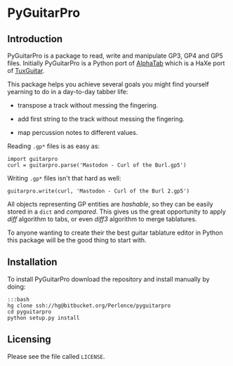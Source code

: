 PyGuitarPro
===========

Introduction
------------

PyGuitarPro is a package to read, write and manipulate GP3, GP4 and GP5 files. Initially PyGuitarPro is a Python port of [AlphaTab](http://www.alphatab.net/) which is a HaXe port of [TuxGuitar](http://tuxguitar.herac.com.ar/).

This package helps you achieve several goals you might find yourself yearning to do in a day-to-day tabber life:

-   transpose a track without messing the fingering.

-   add first string to the track without messing the fingering.

-   map percussion notes to different values.

Reading `.gp*` files is as easy as:

    import guitarpro
    curl = guitarpro.parse('Mastodon - Curl of the Burl.gp5')

Writing `.gp*` files isn't that hard as well:

    guitarpro.write(curl, 'Mastodon - Curl of the Burl 2.gp5')

All objects representing GP entities are *hashable*, so they can be easily stored in a `dict` and *compared*. This gives us the great opportunity to apply *diff* algorithm to tabs, or even *diff3* algorithm to merge tablatures.

To anyone wanting to create their the best guitar tablature editor in Python this package will be the good thing to start with.

Installation
------------

To install PyGuitarPro download the repository and install manually by doing:

    :::bash
    hg clone ssh://hg@bitbucket.org/Perlence/pyguitarpro
    cd pyguitarpro
    python setup.py install

Licensing
---------

Please see the file called `LICENSE`.
